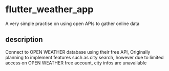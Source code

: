 # flutter_weather_app

A very simple practise on using open APIs to gather online data

## description

Connect to OPEN WEATHER database using their free API,
Originally planning to implement features such as city search, however due to limited access on OPEN WEATHER free account, city infos are unavailable
